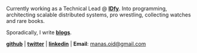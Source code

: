 <!-- ---
title: "hi, I am Manas"
description: "I'm an engineer from India who loves creating things."
hero:
  title: "hi, I am Manas"
--- -->

Currently working as a Technical Lead @ **[IDfy](https://www.idfy.com/)**. Into programming, architecting scalable distributed systems, pro wrestling, collecting watches and rare books.

Sporadically, I write **[blogs](/blog)**.

<!-- ### contact -->



**[github](https://github.com/manaschaturvedi)** | **[twitter](https://x.com/manas_oid)** | **[linkedin](https://linkedin.com/in/manaschaturvedi2202)** | **Email**: manas.oid@gmail.com

